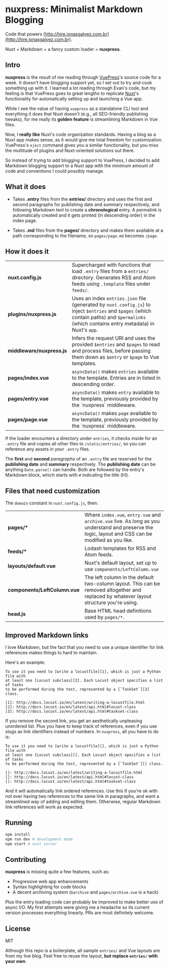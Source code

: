 # nuxpress: Minimalist Markdown Blogging

Code that powers [http://hire.jonasgalvez.com.br](http://hire.jonasgalvez.com.br).

Nuxt + Markdown + a fancy custom loader = **nuxpress**.

## Intro

**nuxpress** is the result of me reading through [VuePress][1]'s source code for
a week. It doesn't have blogging support yet, so I set out to try and cook 
something up with it. I learned a lot reading through Evan's code, but my 
feeling is that VuePress goes to great lengths to replicate [Nuxt][2]'s 
functionality for automatically setting up and launching a Vue app.

[1]: https://vuepress.vuejs.org/
[2]: http://nuxtjs.org/

While I see the value of having `vuepress` as a standalone CLI tool and 
everything it does that Nuxt doesn't (e.g., all SEO-friendly publishing tweaks), 
for me really its **golden feature** is streamlining Markdown in Vue files.

Now, I **really like** Nuxt's code organization standards. Having a blog as
a Nuxt app makes sense, as it would give me total freedom for customization.
VuePress's `eject` command gives you a similar functionality, but you miss
the multitude of plugins and Nuxt-oriented solutions out there.

So instead of trying to add blogging support to VuePress, I decided to add 
Markdown blogging support to a Nuxt app with the minimum amount of code 
and conventions I could possibly manage.

## What it does

- Takes **.entry** files from the **entries/** directory and uses the first and 
second paragraphs for publishing date and summary respectively, and following 
Markdown text to create a **chronological** entry. A permalink is automatically 
created and it gets printed (in descending order) in the index page.

- Takes **.md** files from the **pages/** directory and makes them available
at a path corresponding to the filename, so `pages/page.md` becomes `/page`.

## How it does it

<table>
<tr>
<td><b>nuxt.config.js</b></td>
<td>Supercharged with functions that load <code>.entry</code> files from a 
<code>entries/</code> directory. Generates RSS and Atom feeds using
<code>.template</code> files under <code>feeds/</code>.</td>
</tr>
<tr>
<td><b>plugins/nuxpress.js</b></td>
<td>Uses an index <code>entries.json</code> file (generated by 
<code>nuxt.config.js</code>) to inject <code>$entries</code> and 
<code>$pages</code> (which contain paths) and <code>$permalinks</code> (which
contains entry metadata) in Nuxt's <code>app</code>.</td>
</tr>
<tr>
<td><b>middleware/nuxpress.js</b></td>
<td>Infers the request URI and uses the provided <code>$entries</code> and 
<code>$pages</code> to read and process files, before passing them down as
<code>$entry</code> or <code>$page</code> to Vue templates.</td>
</tr>
<tr>
<td><b>pages/index.vue</b></td>
<td><code>asyncData()</code> makes <code>entries</code> available to 
the template. Entries are in listed in descending order.</td>
</tr>
<tr>
<td><b>pages/entry.vue</b></td>
<td><code>asyncData()</code> makes <code>entry</code> available to 
the template, previously provided by the `nuxpress` middleware.</td>
</tr>
<tr>
<td><b>pages/page.vue</b></td>
<td><code>asyncData()</code> makes <code>page</code> available to 
the template, previously provided by the `nuxpress` middleware.</td>
</tr>
</table>

If the loader encounters a directory under `entries`, it checks inside for an
`.entry` file and copies all other files to `/static/entries/`, so you can 
reference any assets in your `.entry` files.

The **first** and **second** _paragraphs_ of an `.entry` file are reserved
for the **publishing date** and **summary** respectively. The **publishing 
date** can be anything `Date.parse()` can handle. Both are followed by the
entry's Markdown block, which starts with `#` indicating the title (h1).

## Files that need customization

The `domain` constant in `nuxt.config.js`, then:

<table>
<tr>
<td><b>pages/*</b></td>
<td>Where <code>index.vue</code>, <code>entry.vue</code> and 
<code>archive.vue</code> live. As long as you understand and preserve the logic,
layout and CSS can be modified as you like.</td>
</tr>
<tr>
<td><b>feeds/*</b></td>
<td>Lodash templates for RSS and Atom feeds.</td>
</tr>
<tr>
<td><b>layouts/default.vue</b></td>
<td>Nuxt's default layout, set up to use <code>components/LeftColumn.vue</code></td>
</tr>
<tr>
<td><b>components/LeftColumn.vue</b></td>
<td>The left column in the default two-column layout. This can be removed 
altogether and replaced by whatever layout structure you're using.</td>
</tr>
<tr>
<td><b>head.js</b></td>
<td>Base HTML head definitions used by <code>pages/*</code>.</td>
</tr>
</table>

## Improved Markdown links

I love Markdown, but the fact that you need to use a unique identifier for 
link references makes things to hard to maintain.

Here's an example:

```
To use it you need to [write a locustfile][1], which is just a Python file with
at least one [Locust subclass][2]. Each Locust object specifies a list of tasks
to be performed during the test, represented by a [`TaskSet`][3] class.

[1]: http://docs.locust.io/en/latest/writing-a-locustfile.html
[2]: http://docs.locust.io/en/latest/api.html#locust-class
[3]: http://docs.locust.io/en/latest/api.html#taskset-class
```

If you remove the second link, you get an aesthetically unpleasing unordered 
list. Plus you have to keep track of references, even if you use slugs as link 
identifiers instead of numbers. In `nuxpress`, all you have to do is:

```
To use it you need to [write a locustfile][], which is just a Python file with
at least one [Locust subclass][]. Each Locust object specifies a list of tasks
to be performed during the test, represented by a [`TaskSet`][] class.

[]: http://docs.locust.io/en/latest/writing-a-locustfile.html
[]: http://docs.locust.io/en/latest/api.html#locust-class
[]: http://docs.locust.io/en/latest/api.html#taskset-class
```

And it will automatically link ordered references. Use this if you're ok with
not ever having two references to the same link in paragraphs, and want a 
streamlined way of adding and editing them. Otherwise, regular Markdown link
references will work as expected.

## Running

```sh
npm install
npm run dev # development mode
npm start # nuxt server
```

## Contributing

**nuxpress** is missing quite a few features, such as:

- Progressive web app enhancements
- Syntax highlighting for code blocks
- A decent archiving system (`$archive` and `pages/archive.vue` is a hack)

Plus the entry loading code can probably be improved to make better use of
async I/O. My first attempts were giving me a headache so its current version
processes everything linearly. PRs are most definitely welcome.

## License

MIT

Although this repo is a boilerplate, all sample `entries/` and Vue layouts are 
from my live blog. Feel free to reuse the layout, **but replace `entries/` with
your own**.